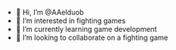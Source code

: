 - 👋 Hi, I’m @AAelduob
- 👀 I’m interested in fighting games
- 🌱 I’m currently learning game development
- 💞️ I’m looking to collaborate on a fighting game





